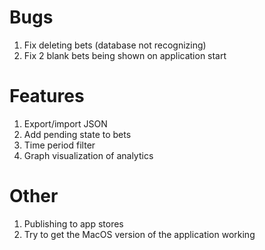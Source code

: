 # Bugs
1. Fix deleting bets (database not recognizing)
2. Fix 2 blank bets being shown on application start

# Features
1. Export/import JSON
2. Add pending state to bets
3. Time period filter
4. Graph visualization of analytics

# Other
1. Publishing to app stores
2. Try to get the MacOS version of the application working